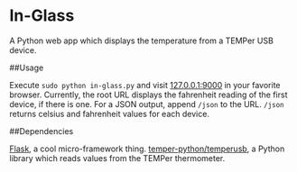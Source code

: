 In-Glass
========

A Python web app which displays the temperature from a TEMPer USB device.

##Usage

Execute `sudo python in-glass.py` and visit [127.0.0.1:9000](http://127.0.0.1:9000) in your favorite browser.
Currently, the root URL displays the fahrenheit reading of the first device, if there is one.
For a JSON output, append `/json` to the URL. `/json` returns celsius and fahrenheit values for each device.

##Dependencies

[Flask](https://github.com/mitsuhiko/flask), a cool micro-framework thing.
[temper-python/temperusb](https://github.com/padelt/temper-python), a Python library which reads values from the TEMPer thermometer.
